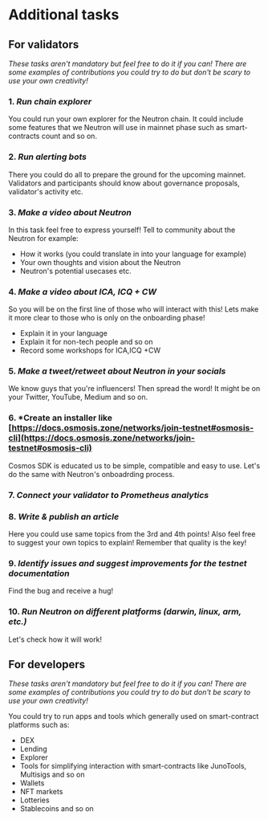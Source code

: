 # Additional tasks 

## For validators
*These tasks aren't mandatory but feel free to do it if you can! There are some examples of contributions you could try to do but don't be scary to use your own creativity!*

### 1. *Run chain explorer* <br/>
You could run your own explorer for the Neutron chain. It could include some features that we Neutron will use in mainnet phase such as smart-contracts count and so on.

### 2. *Run alerting bots* <br/>
There you could do all to prepare the ground for the upcoming mainnet. Validators and participants should know about governance proposals, validator's activity etc.

### 3. *Make a video about Neutron* <br/>
In this task feel free to express yourself! Tell to community about the Neutron for example: <br/>
- How it works (you could translate in into your language for example)
- Your own thoughts and vision about the Neutron
- Neutron's potential usecases etc. 

### 4. *Make a video about ICA, ICQ + CW* <br/>
So you will be on the first line of those who will interact with this! Lets make it more clear to those who is only on the onboarding phase!
- Explain it in your language
- Explain it for non-tech people and so on 
- Record some workshops for ICA,ICQ +CW 

### 5. *Make a tweet/retweet about Neutron in your socials* <br/>
We know guys that you're influencers! Then spread the word! It might be on your Twitter, YouTube, Medium and so on. 

### 6. *Create an installer like [https://docs.osmosis.zone/networks/join-testnet#osmosis-cli](https://docs.osmosis.zone/networks/join-testnet#osmosis-cli) <br/>
Cosmos SDK is educated us to be simple, compatible and easy to use. Let's do the same with Neutron's onboadrding process. 

### 7. *Connect your validator to Prometheus analytics* <br/>

### 8. *Write & publish an article* <br/>
Here you could use same topics from the 3rd and 4th points! Also feel free to suggest your own topics to explain! Remember that quality is the key! 

### 9. *Identify issues and suggest improvements for the testnet documentation* <br/>
Find the bug and receive a hug! 

### 10. *Run Neutron on different platforms (darwin, linux, arm, etc.)* <br/>
Let's check how it will work! 

## For developers
*These tasks aren't mandatory but feel free to do it if you can! There are some examples of contributions you could try to do but don't be scary to use your own creativity!*

You could try to run apps and tools which generally used on smart-contract platforms such as:
- DEX
- Lending
- Explorer
- Tools for simplifying interaction with smart-contracts like JunoTools, Multisigs and so on
- Wallets
- NFT markets
- Lotteries
- Stablecoins and so on 
